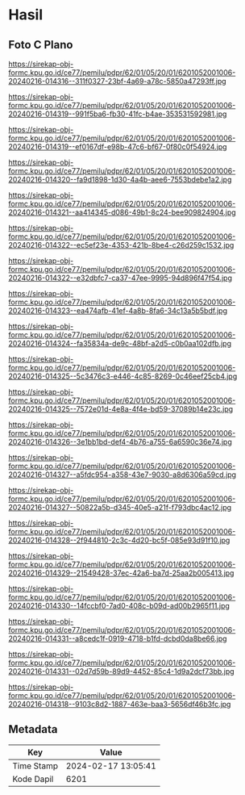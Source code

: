 # Hasil

## Foto C Plano

https://sirekap-obj-formc.kpu.go.id/ce77/pemilu/pdpr/62/01/05/20/01/6201052001006-20240216-014316--311f0327-23bf-4a69-a78c-5850a47293ff.jpg

https://sirekap-obj-formc.kpu.go.id/ce77/pemilu/pdpr/62/01/05/20/01/6201052001006-20240216-014319--991f5ba6-fb30-41fc-b4ae-353531592981.jpg

https://sirekap-obj-formc.kpu.go.id/ce77/pemilu/pdpr/62/01/05/20/01/6201052001006-20240216-014319--ef0167df-e98b-47c6-bf67-0f80c0f54924.jpg

https://sirekap-obj-formc.kpu.go.id/ce77/pemilu/pdpr/62/01/05/20/01/6201052001006-20240216-014320--fa9d1898-1d30-4a4b-aee6-7553bdebe1a2.jpg

https://sirekap-obj-formc.kpu.go.id/ce77/pemilu/pdpr/62/01/05/20/01/6201052001006-20240216-014321--aa414345-d086-49b1-8c24-bee909824904.jpg

https://sirekap-obj-formc.kpu.go.id/ce77/pemilu/pdpr/62/01/05/20/01/6201052001006-20240216-014322--ec5ef23e-4353-421b-8be4-c26d259c1532.jpg

https://sirekap-obj-formc.kpu.go.id/ce77/pemilu/pdpr/62/01/05/20/01/6201052001006-20240216-014322--e32dbfc7-ca37-47ee-9995-94d896f47f54.jpg

https://sirekap-obj-formc.kpu.go.id/ce77/pemilu/pdpr/62/01/05/20/01/6201052001006-20240216-014323--ea474afb-41ef-4a8b-8fa6-34c13a5b5bdf.jpg

https://sirekap-obj-formc.kpu.go.id/ce77/pemilu/pdpr/62/01/05/20/01/6201052001006-20240216-014324--fa35834a-de9c-48bf-a2d5-c0b0aa102dfb.jpg

https://sirekap-obj-formc.kpu.go.id/ce77/pemilu/pdpr/62/01/05/20/01/6201052001006-20240216-014325--5c3476c3-e446-4c85-8269-0c46eef25cb4.jpg

https://sirekap-obj-formc.kpu.go.id/ce77/pemilu/pdpr/62/01/05/20/01/6201052001006-20240216-014325--7572e01d-4e8a-4f4e-bd59-37089b14e23c.jpg

https://sirekap-obj-formc.kpu.go.id/ce77/pemilu/pdpr/62/01/05/20/01/6201052001006-20240216-014326--3e1bb1bd-def4-4b76-a755-6a6590c36e74.jpg

https://sirekap-obj-formc.kpu.go.id/ce77/pemilu/pdpr/62/01/05/20/01/6201052001006-20240216-014327--a5fdc954-a358-43e7-9030-a8d6306a59cd.jpg

https://sirekap-obj-formc.kpu.go.id/ce77/pemilu/pdpr/62/01/05/20/01/6201052001006-20240216-014327--50822a5b-d345-40e5-a21f-f793dbc4ac12.jpg

https://sirekap-obj-formc.kpu.go.id/ce77/pemilu/pdpr/62/01/05/20/01/6201052001006-20240216-014328--2f944810-2c3c-4d20-bc5f-085e93d91f10.jpg

https://sirekap-obj-formc.kpu.go.id/ce77/pemilu/pdpr/62/01/05/20/01/6201052001006-20240216-014329--21549428-37ec-42a6-ba7d-25aa2b005413.jpg

https://sirekap-obj-formc.kpu.go.id/ce77/pemilu/pdpr/62/01/05/20/01/6201052001006-20240216-014330--14fccbf0-7ad0-408c-b09d-ad00b2965f11.jpg

https://sirekap-obj-formc.kpu.go.id/ce77/pemilu/pdpr/62/01/05/20/01/6201052001006-20240216-014331--a8cedc1f-0919-4718-b1fd-dcbd0da8be66.jpg

https://sirekap-obj-formc.kpu.go.id/ce77/pemilu/pdpr/62/01/05/20/01/6201052001006-20240216-014331--02d7d59b-89d9-4452-85c4-1d9a2dcf73bb.jpg

https://sirekap-obj-formc.kpu.go.id/ce77/pemilu/pdpr/62/01/05/20/01/6201052001006-20240216-014318--9103c8d2-1887-463e-baa3-5656df46b3fc.jpg


## Metadata

| Key        | Value               |
| ---------- | ------------------- |
| Time Stamp | 2024-02-17 13:05:41 |
| Kode Dapil | 6201                |



